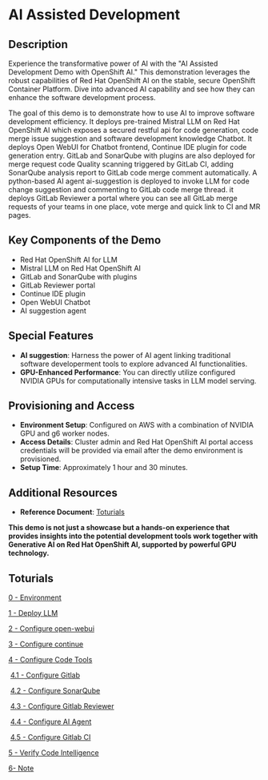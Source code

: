 # AI Assisted Development 

## **Description**

Experience the transformative power of AI with the "AI Assisted Development Demo with OpenShift AI." This demonstration leverages the robust capabilities of Red Hat OpenShift AI on the stable, secure OpenShift Container Platform. Dive into advanced AI capability and see how they can enhance the software development process.

The goal of this demo is to demonstrate how to use AI to improve software development efficiency. It deploys pre-trained Mistral LLM on Red Hat OpenShift AI which exposes a secured restful api for code generation, code merge issue suggestion and software development knowledge Chatbot. It deploys Open WebUI for Chatbot frontend, Continue IDE plugin for code generation entry. GitLab and SonarQube with plugins are also deployed for merge request code Quality scanning triggered by GitLab CI, adding SonarQube analysis report to GitLab code merge comment automatically. A python-based AI agent ai-suggestion is deployed to invoke LLM for code change suggestion and commenting to GitLab code merge thread. it deploys GitLab Reviewer a portal where you can see all GitLab merge requests of your teams in one place, vote merge and quick link to CI and MR pages.

## **Key Components of the Demo**

- Red Hat OpenShift AI for LLM
- Mistral LLM on Red Hat OpenShift AI
- GitLab and SonarQube with plugins
- GitLab Reviewer portal
- Continue IDE plugin
- Open WebUI Chatbot
- AI suggestion agent

## **Special Features**

- **AI suggestion**: Harness the power of AI agent linking traditional software developerment tools to explore advanced AI functionalities.
- **GPU-Enhanced Performance**: You can directly utilize configured NVIDIA GPUs for computationally intensive tasks in LLM model serving.

## **Provisioning and Access**

- **Environment Setup**: Configured on AWS with a combination of NVIDIA GPU and g6 worker nodes.
- **Access  Details**: Cluster admin and Red Hat OpenShift AI portal access credentials will be provided via email after the demo environment is provisioned.
- **Setup Time**: Approximately 1 hour and 30 minutes.

## **Additional Resources**

- **Reference Document**: [Toturials](https://github.com/rh-demos/ai-assisted-development/blob/main/README.md)

 **This demo is not just a showcase but a hands-on experience that provides insights into the potential development tools work together with Generative AI on Red Hat OpenShift AI, supported by powerful GPU technology.**

## Toturials

[0 - Environment](0-environment.md)

[1 - Deploy LLM](1-deploy-llm.md)

[2 - Configure open-webui](2-configure-open-webui.md)

[3 - Configure continue](3-configure-continue.md)

[4 - Configure Code Tools](4-0-configure-code-tools.md)

​	[4.1 - Configure Gitlab](4-1-configure-gitlab.md)

​	[4.2 - Configure SonarQube](4-2-configure-sonarqube.md)

​	[4.3 - Configure Gitlab Reviewer](4-3-configure-gitlab-reviewer.md)

​	[4.4 - Configure AI Agent](4-4-configure-ai-agent.md)

​	[4.5 - Configure Gitlab CI](4-5-configure-gitlab-ci.md)

[5 - Verify Code Intelligence](5-verify-code-intelligence.md)

[6- Note](6-note.md)

